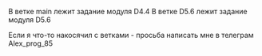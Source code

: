 В ветке main лежит задание модуля D4.4
В ветке D5.6 лежит задание модуля D5.6

Если я что-то накосячил с ветками - просьба написать мне в телеграм Alex_prog_85